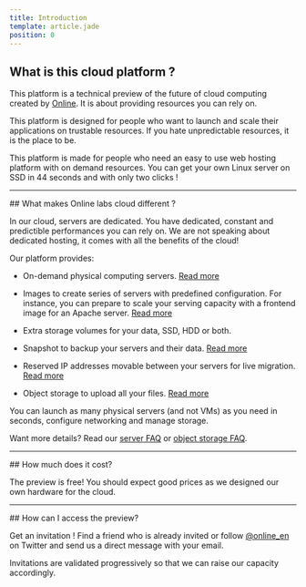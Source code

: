 ```yaml
---
title: Introduction
template: article.jade
position: 0
---
```


## What is this cloud platform ?

This platform is a technical preview of the future of cloud computing created by [Online](http://online.net).
It is about providing resources you can rely on.

This platform is designed for people who want to launch and scale their
applications on trustable resources.
If you hate unpredictable resources, it is the place to be.

This platform is made for people who need an easy to use web hosting platform with on demand
resources. You can get your own Linux server on SSD in 44 seconds and with only two clicks !


<hr/>
## What makes Online labs cloud different ?

In our cloud, servers are dedicated. You have dedicated, constant and
predictible performances you can rely on. We are not speaking about dedicated
hosting, it comes with all the benefits of the cloud!

Our platform provides:

- On-demand physical computing servers. [Read more](/howto/create_instance.html)

- Images to create series of servers with predefined configuration. For instance, you can prepare to scale your serving capacity with a frontend image for an Apache server. [Read more](/howto/create_image.html)

- Extra storage volumes for your data, SSD, HDD or both.

- Snapshot to backup your servers and their data. [Read more](/howto/create_snapshot.html)

- Reserved IP addresses movable between your servers for live migration. [Read more](/howto/ip_addresses.html)

- Object storage to upload all your files. [Read more](/howto/s3.html)

You can launch as many physical servers (and not VMs) as you need in seconds, configure networking and manage storage.

Want more details? Read our [server FAQ](/faq/server_faq.html) or [object storage FAQ](/faq/object_storage_faq.html).

<hr/>
## How much does it cost?

The preview is free! You should expect good prices as we designed our own
hardware for the cloud.


<hr/>
## How can I access the preview?

Get an invitation ! Find a friend who is already invited or follow [@online_en](https://twitter.com/online_en) on Twitter and send us a direct message with your email.

Invitations are validated progressively so that we can raise our capacity
accordingly.

